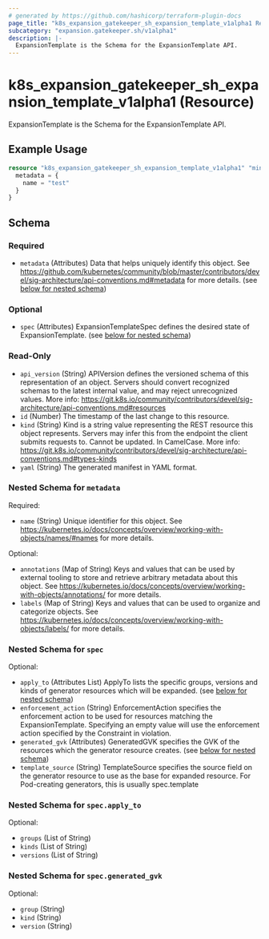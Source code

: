 ```yaml
---
# generated by https://github.com/hashicorp/terraform-plugin-docs
page_title: "k8s_expansion_gatekeeper_sh_expansion_template_v1alpha1 Resource - terraform-provider-k8s"
subcategory: "expansion.gatekeeper.sh/v1alpha1"
description: |-
  ExpansionTemplate is the Schema for the ExpansionTemplate API.
---
```


# k8s_expansion_gatekeeper_sh_expansion_template_v1alpha1 (Resource)

ExpansionTemplate is the Schema for the ExpansionTemplate API.

## Example Usage

```terraform
resource "k8s_expansion_gatekeeper_sh_expansion_template_v1alpha1" "minimal" {
  metadata = {
    name = "test"
  }
}
```

<!-- schema generated by tfplugindocs -->
## Schema

### Required

- `metadata` (Attributes) Data that helps uniquely identify this object. See https://github.com/kubernetes/community/blob/master/contributors/devel/sig-architecture/api-conventions.md#metadata for more details. (see [below for nested schema](#nestedatt--metadata))

### Optional

- `spec` (Attributes) ExpansionTemplateSpec defines the desired state of ExpansionTemplate. (see [below for nested schema](#nestedatt--spec))

### Read-Only

- `api_version` (String) APIVersion defines the versioned schema of this representation of an object. Servers should convert recognized schemas to the latest internal value, and may reject unrecognized values. More info: https://git.k8s.io/community/contributors/devel/sig-architecture/api-conventions.md#resources
- `id` (Number) The timestamp of the last change to this resource.
- `kind` (String) Kind is a string value representing the REST resource this object represents. Servers may infer this from the endpoint the client submits requests to. Cannot be updated. In CamelCase. More info: https://git.k8s.io/community/contributors/devel/sig-architecture/api-conventions.md#types-kinds
- `yaml` (String) The generated manifest in YAML format.

<a id="nestedatt--metadata"></a>
### Nested Schema for `metadata`

Required:

- `name` (String) Unique identifier for this object. See https://kubernetes.io/docs/concepts/overview/working-with-objects/names/#names for more details.

Optional:

- `annotations` (Map of String) Keys and values that can be used by external tooling to store and retrieve arbitrary metadata about this object. See https://kubernetes.io/docs/concepts/overview/working-with-objects/annotations/ for more details.
- `labels` (Map of String) Keys and values that can be used to organize and categorize objects. See https://kubernetes.io/docs/concepts/overview/working-with-objects/labels/ for more details.


<a id="nestedatt--spec"></a>
### Nested Schema for `spec`

Optional:

- `apply_to` (Attributes List) ApplyTo lists the specific groups, versions and kinds of generator resources which will be expanded. (see [below for nested schema](#nestedatt--spec--apply_to))
- `enforcement_action` (String) EnforcementAction specifies the enforcement action to be used for resources matching the ExpansionTemplate. Specifying an empty value will use the enforcement action specified by the Constraint in violation.
- `generated_gvk` (Attributes) GeneratedGVK specifies the GVK of the resources which the generator resource creates. (see [below for nested schema](#nestedatt--spec--generated_gvk))
- `template_source` (String) TemplateSource specifies the source field on the generator resource to use as the base for expanded resource. For Pod-creating generators, this is usually spec.template

<a id="nestedatt--spec--apply_to"></a>
### Nested Schema for `spec.apply_to`

Optional:

- `groups` (List of String)
- `kinds` (List of String)
- `versions` (List of String)


<a id="nestedatt--spec--generated_gvk"></a>
### Nested Schema for `spec.generated_gvk`

Optional:

- `group` (String)
- `kind` (String)
- `version` (String)


